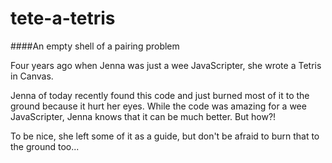 # tete-a-tetris
####An empty shell of a pairing problem

Four years ago when Jenna was just a wee JavaScripter, she wrote a Tetris in Canvas.

Jenna of today recently found this code and just burned most of it to the ground because it hurt her eyes. While the code was amazing for a wee JavaScripter, Jenna knows that it can be much better. But how?!

To be nice, she left some of it as a guide, but don't be afraid to burn that to the ground too...
